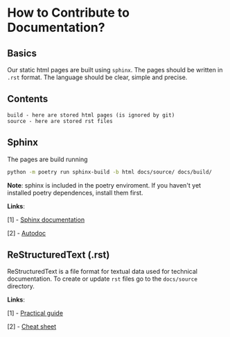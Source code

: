 # How to Contribute to Documentation?

## Basics

Our static html pages are built using `sphinx`. The pages should be written in `.rst` format. The language should be clear, simple and precise.

## Contents

```
build - here are stored html pages (is ignored by git)
source - here are stored rst files
```

## Sphinx

The pages are build running

```bash
python -m poetry run sphinx-build -b html docs/source/ docs/build/
```

**Note**: sphinx is included in the poetry enviroment. If you haven't yet installed poetry dependences, install them first.

**Links**:

[1] - [Sphinx documentation](https://www.sphinx-doc.org/en/master/tutorial/index.html)

[2] - [Autodoc](https://www.sphinx-doc.org/en/master/usage/extensions/autodoc.html)

## ReStructuredText (.rst)

ReStructuredText is a file format for textual data used for technical documentation. To create or update `rst` files go to the `docs/source` directory.

**Links**:

[1] - [Practical guide](https://www.writethedocs.org/guide/writing/reStructuredText/)

[2] - [Cheat sheet](https://github.com/ralsina/rst-cheatsheet/blob/master/rst-cheatsheet.rst#cit2002)